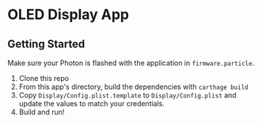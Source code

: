 # OLED Display App

## Getting Started

Make sure your Photon is flashed with the application in `firmware.particle`.

1. Clone this repo
1. From this app's directory, build the dependencies with `carthage build`
1. Copy `Display/Config.plist.template` to `Display/Config.plist` and update the values
to match your credentials.
1. Build and run!
